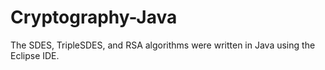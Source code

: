 # Cryptography-Java
The SDES, TripleSDES, and RSA algorithms were written in Java using the Eclipse IDE.
